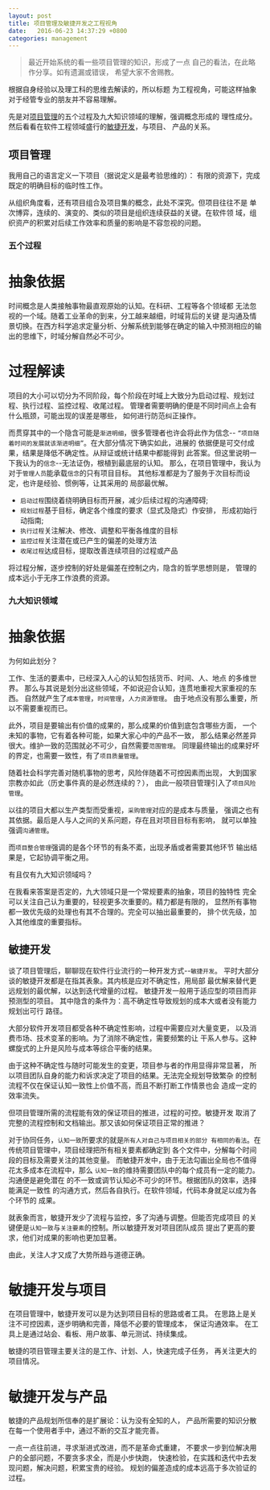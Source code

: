 ```yaml
---
layout: post
title: 项目管理及敏捷开发之工程视角
date:   2016-06-23 14:37:29 +0800
categories: management
---
```


> 最近开始系统的看一些项目管理的知识，形成了一点
> 自己的看法，在此略作分享。如有遗漏或错误，
> 希望大家不舍赐教。

根据自身经验以及理工科的思维去解读的，所以标题
为工程视角，可能这样抽象对于经管专业的朋友并不容易理解。

先是对[项目管理](#pm)的五个过程及九大知识领域的理解，强调概念形成的
理性成分。然后看看在软件工程领域盛行的[敏捷开发](#agile)，与项目、
产品的关系。

## <span id = "pm">项目管理</span> ##

我用自己的语言定义一下项目（据说定义是最考验思维的）：
有限的资源下，完成既定的明确目标的临时性工作。

从组织角度看，还有项目组合及项目集的概念，此处不深究。但项目往往不是
单次博弈，连续的、演变的、类似的项目是组织连续获益的关键。在软件领
域，组织资产的积累对后续工作效率和质量的影响是不容忽视的问题。

### 五个过程 ###

# 抽象依据 #

时间概念是人类接触事物最直观原始的认知。在科研、工程等各个领域都
无法忽视的一个域。随着工业革命的到来，分工越来越细，时域背后的关键
是沟通及情景切换。在西方科学追求定量分析、分解系统到能够在确定的输入中预测相应的输出的思维下，时域分解自然必不可少。

# 过程解读 #

项目的大小可以切分为不同阶段，每个阶段在时域上大致分为启动过程、规划过程、执行过程、监控过程、收尾过程。
管理者需要明确的便是不同时间点上会有什么瓶颈，可能出现的误差是哪些，
如何进行防范纠正操作。

而贯穿其中的一个隐含可能是`渐进明细`，很多管理者也许会将此作为信念--
`“项目随着时间的发展就该渐进明细”`。在大部分情况下确实如此，进展的
依据便是可交付成果，结果是降低不确定性。从辩证或统计结果中都能得到
此答案。但这里说明一下我认为的`信念`--无法证伪，根植到最底层的认知。
那么，在项目管理中，我认为对于`管理人员`能承载`信念`的只有项目目标。
其他标准都是为了服务于次目标而设定，也许是经验、惯例等，让其采用的
局部最优解。

- `启动过程`围绕着绕明确目标而开展，减少后续过程的沟通障碍;
- `规划过程`基于目标，确定各个维度的要求（显式及隐式）作安排，
形成初始行动指南;
- `执行过程`关注解决、修改、调整和平衡各维度的目标
- `监控过程`关注潜在或已产生的偏差的处理方法
- `收尾过程`达成目标，提取改善连续项目的过程或产品

将过程分解，逐步控制的好处是偏差在控制之内，隐含的哲学思想则是，
管理的成本远小于无序工作浪费的资源。

### 九大知识领域 ###

# 抽象依据 #

为何如此划分？

工作、生活的要素中，已经深入人心的认知包括货币、时间、人、地点
的多维世界。
那么与其说是划分出这些领域，不如说迎合认知，连贯地重视大家重视的东西。
自然就产生了`成本管理`，`时间管理`，`人力资源管理`。
由于地点没有那么重要，所以不需要重视而已。

此外，项目是要输出有价值的成果的，那么成果的价值到底包含哪些方面，
一个未知的事物，它有着各种可能，如果大家心中的产品不一致，
那么结果必然差异很大。维护一致的范围就必不可少，自然需要`范围管理`。
同理最终输出的成果好坏的界定，也需要一致性，有了`项目质量管理`。
 
随着社会科学完善对随机事物的思考，风险伴随着不可控因素而出现，
大到国家宗教亦如此（历史事件真的是必然连续的？），
由此一般项目管理引入了`项目风险管理`。

以往的项目大都以生产类型而受重视，`采购管理`对应的是成本与质量，
强调之也有其依据。最后是人与人之间的关系问题，存在且对项目目标有影响，
就可以单独强调`沟通管理`。

而`项目整合管理`强调的是各个环节的有条不紊，出现矛盾或者需要其他环节
输出结果是，它起协调平衡之用。

有且仅有九大知识领域吗？

在我看来答案是否定的，九大领域只是一个常规要素的抽象，项目的独特性
完全可以关注自己认为重要的，轻视更多次重要的。精力都是有限的，
显然所有事物都一致优先级的处理也有其不合理的。完全可以抽出最重要的，
排个优先级，加入其他维度的重要指标。

## <span id = "agile">敏捷开发</span> ##

谈了项目管理后，聊聊现在软件行业流行的一种开发方式--`敏捷开发`。
平时大部分谈的敏捷开发都是在指其表象。其内核是应对不确定性，用局部
最优解来替代更远规划的最优解，以达到迭代增量的过程。
敏捷开发一般用于适应型的项目而非预测型的项目。
其中隐含的条件为：高不确定性导致规划的成本大或者没有能力规划出可行
路径。

大部分软件开发项目都受各种不确定性影响，过程中需要应对大量变更，
以及消费市场、技术变革的影响。为了消除不确定性，需要频繁的让
干系人参与。这种螺旋式的上升是风险与成本等综合平衡的结果。

由于这种不确定性与随时可能发生的变更，项目参与者的作用显得非常显著，
所以项目团队自身的能力和诉求决定了项目的结果。无法完全规划导致繁杂
的控制流程不仅在保证认知一致性上价值不高，而且不断打断工作情景也会
造成一定的效率流失。

但项目管理所需的流程能有效的保证项目的推进，过程的可控。敏捷开发
取消了完整的流程控制和文档输出。那又该如何保证项目正常的推进？

对于协同任务，`认知一致`所要求的就是`所有人对自己与项目相关的部分
有相同的看法`。在传统项目管理中，项目经理把所有相关要素都确定到
各个文件中，分解每个时间段的目标及需要关注的其他变量。
而敏捷开发中，由于无法勾画出全局也不值得花太多成本在流程中，那么
`认知一致`的维持需要团队中的每个成员有一定的能力。沟通便是避免潜在
的不一致或调节认知必不可少的环节。根据团队的效率，选择能满足一致性
的沟通方式，然后各自执行。在软件领域，代码本身就足以成为各个环节的
成果。

就表象而言，敏捷开发少了流程与监控，多了沟通与调整。但能否完成项目
的关键便是`认知一致`与`关注要素`的控制。所以敏捷开发对项目团队成员
提出了更高的要求，他们对成果的影响也更加显著。

由此，关注人才又成了大势所趋与道德正确。

# 敏捷开发与项目 #

在项目管理中，敏捷开发可以是为达到项目目标的思路或者工具。
在思路上是关注不可控因素，逐步明确和完善，降低不必要的管理成本，
保证沟通效率。
在工具上是通过站会、看板、用户故事、单元测试、持续集成。

敏捷的项目管理主要关注的是工作、计划、人，快速完成子任务，
再关注更大的项目情况。

# 敏捷开发与产品 #

敏捷的产品规划所信奉的是扩展论：认为没有全知的人，
产品所需要的知识分散在每一个使用者手中，通过不断的交互才能完善。

一点一点往前进，寻求渐进式改进，而不是革命式重建，
不要求一步到位解决用户的全部问题，不要贪多求全，而是小步快跑，
快速检验，在实践和迭代中去发现问题，解决问题，积累宝贵的经验。
规划的偏差造成的成本远高于多次验证的过程。
